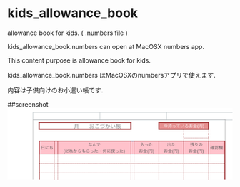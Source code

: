 # kids_allowance_book
allowance book for kids. ( .numbers file )

kids_allowance_book.numbers can open at MacOSX numbers app.
  
This content purpose is allowance book for kids.

kids_allowance_book.numbers はMacOSXのnumbersアプリで使えます.
  
内容は子供向けのお小遣い帳です.
  
##screenshot
![screenshot](kids_allowance.png)
